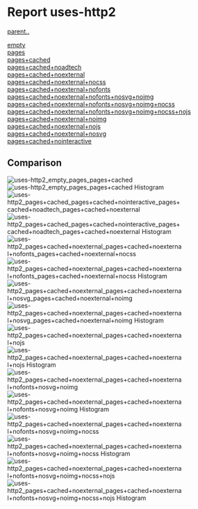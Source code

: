 # Report uses-http2

[parent..](./..)  

[empty](./empty/)  
[pages](./pages/)  
[pages+cached](./pages+cached/)  
[pages+cached+noadtech](./pages+cached+noadtech/)  
[pages+cached+noexternal](./pages+cached+noexternal/)  
[pages+cached+noexternal+nocss](./pages+cached+noexternal+nocss/)  
[pages+cached+noexternal+nofonts](./pages+cached+noexternal+nofonts/)  
[pages+cached+noexternal+nofonts+nosvg+noimg](./pages+cached+noexternal+nofonts+nosvg+noimg/)  
[pages+cached+noexternal+nofonts+nosvg+noimg+nocss](./pages+cached+noexternal+nofonts+nosvg+noimg+nocss/)  
[pages+cached+noexternal+nofonts+nosvg+noimg+nocss+nojs](./pages+cached+noexternal+nofonts+nosvg+noimg+nocss+nojs/)  
[pages+cached+noexternal+noimg](./pages+cached+noexternal+noimg/)  
[pages+cached+noexternal+nojs](./pages+cached+noexternal+nojs/)  
[pages+cached+noexternal+nosvg](./pages+cached+noexternal+nosvg/)  
[pages+cached+nointeractive](./pages+cached+nointeractive/)  

## Comparison

![uses-http2_empty_pages_pages+cached](./uses-http2_empty_pages_pages+cached.png)  
![uses-http2_empty_pages_pages+cached Histogram](./uses-http2_empty_pages_pages+cached+hist.png)  
![uses-http2_pages+cached_pages+cached+nointeractive_pages+cached+noadtech_pages+cached+noexternal](./uses-http2_pages+cached_pages+cached+nointeractive_pages+cached+noadtech_pages+cached+noexternal.png)  
![uses-http2_pages+cached_pages+cached+nointeractive_pages+cached+noadtech_pages+cached+noexternal Histogram](./uses-http2_pages+cached_pages+cached+nointeractive_pages+cached+noadtech_pages+cached+noexternal+hist.png)  
![uses-http2_pages+cached+noexternal_pages+cached+noexternal+nofonts_pages+cached+noexternal+nocss](./uses-http2_pages+cached+noexternal_pages+cached+noexternal+nofonts_pages+cached+noexternal+nocss.png)  
![uses-http2_pages+cached+noexternal_pages+cached+noexternal+nofonts_pages+cached+noexternal+nocss Histogram](./uses-http2_pages+cached+noexternal_pages+cached+noexternal+nofonts_pages+cached+noexternal+nocss+hist.png)  
![uses-http2_pages+cached+noexternal_pages+cached+noexternal+nosvg_pages+cached+noexternal+noimg](./uses-http2_pages+cached+noexternal_pages+cached+noexternal+nosvg_pages+cached+noexternal+noimg.png)  
![uses-http2_pages+cached+noexternal_pages+cached+noexternal+nosvg_pages+cached+noexternal+noimg Histogram](./uses-http2_pages+cached+noexternal_pages+cached+noexternal+nosvg_pages+cached+noexternal+noimg+hist.png)  
![uses-http2_pages+cached+noexternal_pages+cached+noexternal+nojs](./uses-http2_pages+cached+noexternal_pages+cached+noexternal+nojs.png)  
![uses-http2_pages+cached+noexternal_pages+cached+noexternal+nojs Histogram](./uses-http2_pages+cached+noexternal_pages+cached+noexternal+nojs+hist.png)  
![uses-http2_pages+cached+noexternal_pages+cached+noexternal+nofonts+nosvg+noimg](./uses-http2_pages+cached+noexternal_pages+cached+noexternal+nofonts+nosvg+noimg.png)  
![uses-http2_pages+cached+noexternal_pages+cached+noexternal+nofonts+nosvg+noimg Histogram](./uses-http2_pages+cached+noexternal_pages+cached+noexternal+nofonts+nosvg+noimg+hist.png)  
![uses-http2_pages+cached+noexternal_pages+cached+noexternal+nofonts+nosvg+noimg+nocss](./uses-http2_pages+cached+noexternal_pages+cached+noexternal+nofonts+nosvg+noimg+nocss.png)  
![uses-http2_pages+cached+noexternal_pages+cached+noexternal+nofonts+nosvg+noimg+nocss Histogram](./uses-http2_pages+cached+noexternal_pages+cached+noexternal+nofonts+nosvg+noimg+nocss+hist.png)  
![uses-http2_pages+cached+noexternal_pages+cached+noexternal+nofonts+nosvg+noimg+nocss+nojs](./uses-http2_pages+cached+noexternal_pages+cached+noexternal+nofonts+nosvg+noimg+nocss+nojs.png)  
![uses-http2_pages+cached+noexternal_pages+cached+noexternal+nofonts+nosvg+noimg+nocss+nojs Histogram](./uses-http2_pages+cached+noexternal_pages+cached+noexternal+nofonts+nosvg+noimg+nocss+nojs+hist.png)  

<style>
  img {
    max-width: 80%;
  }
</style>
      
